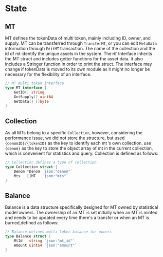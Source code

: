 # State

## MT

MT defines the tokenData of multi token, mainly including ID, owner, and supply. MT can be transferred through `TransferMT`, or you can edit `MetaData` information through `EditMT` transaction. The name of the collection and the id of mt identify the unique assets in the system. The `MT` Interface inherits the MT struct and includes getter functions for the asset data. It also includes a Stringer function in order to print the struct. The interface may change if tokenData is moved to its own module as it might no longer be necessary for the flexibility of an interface.

```go
// MT multi token interface
type MT interface {
    GetID() string
    GetSupply() uint64
    GetData() []byte
}
```

## Collection

As all MTs belong to a specific `Collection`, however, considering the performance issue, we did not store the structure, but used `{denomID}/{tokenID}` as the key to identify each mt ’s own collection, use `{denom}` as the key to store the object array of mt in the current collection, which is convenient for statistics and query. Collection is defined as follows:

```go
// Collection defines a type of collection
type Collection struct {
    Denom *Denom `json:"denom"`
    Mts   []MT   `json:"mts"`
}
```

## Balance

Balance is a data structure specifically designed for MT owned by statistical model owners. The ownership of an MT is set initially when an MT is minted and needs to be updated every time there's a transfer or when an MT is burned,defined as follows:

```go
// Balance defines multi token balance for owners
type Balance struct {
    MtId   string `json:"mt_id"`
    Amount uint64 `json:"amount"`
}
```
